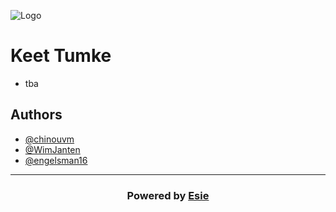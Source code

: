 
![Logo](https://cdn.discordapp.com/attachments/930026489540390944/958284382454566922/Ontwerp-zonder-titel-2020-07-15T103919.022.png)


# Keet Tumke

- tba
## Authors

- [@chinouvm](https://github.com/chinouvm)
- [@WimJanten](https://github.com/WimJanten)
- [@engelsman16](https://github.com/engelsman16)


---
<h3 align="center">Powered by <a href="https://www.esie.nl">Esie</a></h3>
